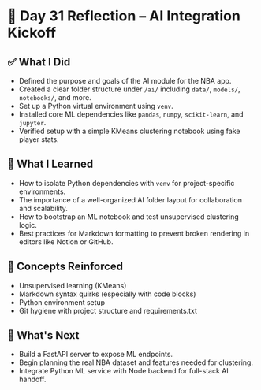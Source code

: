 # 🧠 Day 31 Reflection – AI Integration Kickoff

## ✅ What I Did

- Defined the purpose and goals of the AI module for the NBA app.
- Created a clear folder structure under `/ai/` including `data/`, `models/`, `notebooks/`, and more.
- Set up a Python virtual environment using `venv`.
- Installed core ML dependencies like `pandas`, `numpy`, `scikit-learn`, and `jupyter`.
- Verified setup with a simple KMeans clustering notebook using fake player stats.

## 🤔 What I Learned

- How to isolate Python dependencies with `venv` for project-specific environments.
- The importance of a well-organized AI folder layout for collaboration and scalability.
- How to bootstrap an ML notebook and test unsupervised clustering logic.
- Best practices for Markdown formatting to prevent broken rendering in editors like Notion or GitHub.

## 🧠 Concepts Reinforced

- Unsupervised learning (KMeans)
- Markdown syntax quirks (especially with code blocks)
- Python environment setup
- Git hygiene with project structure and requirements.txt

## 🚧 What's Next

- Build a FastAPI server to expose ML endpoints.
- Begin planning the real NBA dataset and features needed for clustering.
- Integrate Python ML service with Node backend for full-stack AI handoff.
